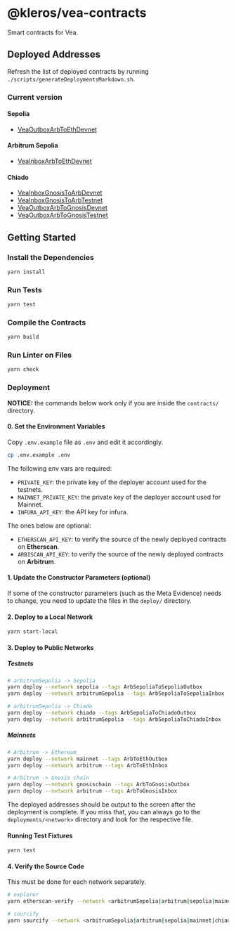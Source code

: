 # @kleros/vea-contracts

Smart contracts for Vea.

## Deployed Addresses

Refresh the list of deployed contracts by running `./scripts/generateDeploymentsMarkdown.sh`.

### Current version

#### Sepolia

- [VeaOutboxArbToEthDevnet](https://sepolia.etherscan.io/address/0x5AD255400913515C8DA7E82E6b8A109fA5c46135)

#### Arbitrum Sepolia

- [VeaInboxArbToEthDevnet](https://sepolia.arbiscan.io/address/0x77e95F54032f467eC45c48C6affc203f93858783)

#### Chiado

- [VeaInboxGnosisToArbDevnet](https://blockscout.com/gnosis/chiado/address/0xc0804E4FcEEfD958050356A429DAaaA71aA39385)
- [VeaInboxGnosisToArbTestnet](https://blockscout.com/gnosis/chiado/address/0xC21c20a719fAc23c54c336FA0E16a0CFdC4baA00)
- [VeaOutboxArbToGnosisDevnet](https://blockscout.com/gnosis/chiado/address/0x9481b3A49ac67d03D9022E6200eFD81850BADDB4)
- [VeaOutboxArbToGnosisTestnet](https://blockscout.com/gnosis/chiado/address/0x931FA807020231bCE1340Be8E1e5054207BbAFEd)

## Getting Started

### Install the Dependencies

```bash
yarn install
```

### Run Tests

```bash
yarn test
```

### Compile the Contracts

```bash
yarn build
```

### Run Linter on Files

```bash
yarn check
```

### Deployment

**NOTICE:** the commands below work only if you are inside the `contracts/` directory.

#### 0. Set the Environment Variables

Copy `.env.example` file as `.env` and edit it accordingly.

```bash
cp .env.example .env
```

The following env vars are required:

- `PRIVATE_KEY`: the private key of the deployer account used for the testnets.
- `MAINNET_PRIVATE_KEY`: the private key of the deployer account used for Mainnet.
- `INFURA_API_KEY`: the API key for infura.

The ones below are optional:

- `ETHERSCAN_API_KEY`: to verify the source of the newly deployed contracts on **Etherscan**.
- `ARBISCAN_API_KEY`: to verify the source of the newly deployed contracts on **Arbitrum**.

#### 1. Update the Constructor Parameters (optional)

If some of the constructor parameters (such as the Meta Evidence) needs to change, you need to update the files in the `deploy/` directory.

#### 2. Deploy to a Local Network

```bash
yarn start-local
```

#### 3. Deploy to Public Networks

##### Testnets

```bash
# arbitrumSepolia -> Sepolia
yarn deploy --network sepolia --tags ArbSepoliaToSepoliaOutbox
yarn deploy --network arbitrumSepolia --tags ArbSepoliaToSepoliaInbox

# arbitrumSepolia -> Chiado
yarn deploy --network chiado --tags ArbSepoliaToChiadoOutbox
yarn deploy --network arbitrumSepolia --tags ArbSepoliaToChiadoInbox
```

##### Mainnets

```bash
# Arbitrum -> Ethereum
yarn deploy --network mainnet --tags ArbToEthOutbox
yarn deploy --network arbitrum --tags ArbToEthInbox

# Arbitrum -> Gnosis chain
yarn deploy --network gnosischain --tags ArbToGnosisOutbox
yarn deploy --network arbitrum --tags ArbToGnosisInbox
```

The deployed addresses should be output to the screen after the deployment is complete.
If you miss that, you can always go to the `deployments/<network>` directory and look for the respective file.

#### Running Test Fixtures

```bash
yarn test
```

#### 4. Verify the Source Code

This must be done for each network separately.

```bash
# explorer
yarn etherscan-verify --network <arbitrumSepolia|arbitrum|sepolia|mainnet|chiado|gnosischain>

# sourcify
yarn sourcify --network <arbitrumSepolia|arbitrum|sepolia|mainnet|chiado|gnosischain>
```
